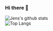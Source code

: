 ### Hi there 👋

<!--
**JensVanhulst/JensVanhulst** is a ✨ _special_ ✨ repository because its `README.md` (this file) appears on your GitHub profile.

Here are some ideas to get you started:

- 🔭 I’m currently working on ...
- 🌱 I’m currently learning ...
- 👯 I’m looking to collaborate on ...
- 🤔 I’m looking for help with ...
- 💬 Ask me about ...
- 📫 How to reach me: ...
- 😄 Pronouns: ...
- ⚡ Fun fact: ...
-->

![Jens's github stats](https://github-readme-stats.vercel.app/api?username=JensVanhulst)
<br />
![Top Langs](https://github-readme-stats.vercel.app/api/top-langs/?username=JensVanhulst&layout=compact)
